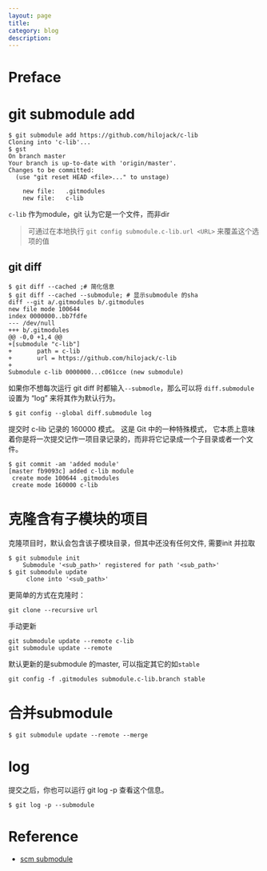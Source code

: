 ```yaml
---
layout: page
title:
category: blog
description:
---
```

# Preface

# git submodule add

	$ git submodule add https://github.com/hilojack/c-lib
	Cloning into 'c-lib'...
	$ gst
	On branch master
	Your branch is up-to-date with 'origin/master'.
	Changes to be committed:
	  (use "git reset HEAD <file>..." to unstage)

		new file:   .gitmodules
		new file:   c-lib

`c-lib` 作为module，git 认为它是一个文件，而非dir

> 可通过在本地执行 `git config submodule.c-lib.url <URL>` 来覆盖这个选项的值

## git diff

	$ git diff --cached ;# 简化信息
	$ git diff --cached --submodule; # 显示submodule 的sha
	diff --git a/.gitmodules b/.gitmodules
	new file mode 100644
	index 0000000..bb7fdfe
	--- /dev/null
	+++ b/.gitmodules
	@@ -0,0 +1,4 @@
	+[submodule "c-lib"]
	+       path = c-lib
	+       url = https://github.com/hilojack/c-lib
	+
	Submodule c-lib 0000000...c061cce (new submodule)

如果你不想每次运行 git diff 时都输入`--submodle`，那么可以将 `diff.submodule` 设置为 “log” 来将其作为默认行为。

	$ git config --global diff.submodule log

提交时 c-lib 记录的 160000 模式。 这是 Git 中的一种特殊模式，
它本质上意味着你是将一次提交记作一项目录记录的，而非将它记录成一个子目录或者一个文件。

	$ git commit -am 'added module'
	[master fb9093c] added c-lib module
	 create mode 100644 .gitmodules
	 create mode 160000 c-lib

# 克隆含有子模块的项目
克隆项目时，默认会包含该子模块目录，但其中还没有任何文件, 需要init 并拉取

	$ git submodule init
        Submodule '<sub_path>' registered for path '<sub_path>'
	$ git submodule update
         clone into '<sub_path>'

更简单的方式在克隆时：

	git clone --recursive url

手动更新

	git submodule update --remote c-lib
	git submodule update --remote

默认更新的是submodule 的master, 可以指定其它的如`stable`

	git config -f .gitmodules submodule.c-lib.branch stable

# 合并submodule

	$ git submodule update --remote --merge

# log
提交之后，你也可以运行 git log -p 查看这个信息。

	$ git log -p --submodule

# Reference
- [scm submodule]

[scm submodule]: https://git-scm.com/book/zh/v2/Git-%E5%B7%A5%E5%85%B7-%E5%AD%90%E6%A8%A1%E5%9D%97
